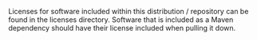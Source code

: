 Licenses for software included within this distribution / repository can be found in the licenses directory.
Software that is included as a Maven dependency should have their license included when pulling it down.